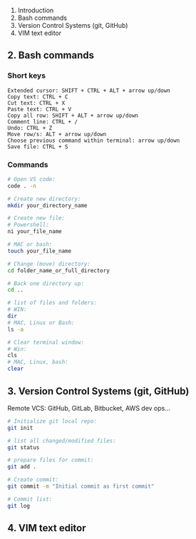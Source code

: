 1. Introduction
2. Bash commands
3. Version Control Systems (git, GitHub)
4. VIM text editor


## 2. Bash commands  
### Short keys  
    Extended cursor: SHIFT + CTRL + ALT + arrow up/down
    Copy text: CTRL + C
    Cut text: CTRL + X
    Paste text: CTRL + V
    Copy all row: SHIFT + ALT + arrow up/down
    Comment line: CTRL + /
    Undo: CTRL + Z
    Move row/s: ALT + arrow up/down
    Choose previous command within terminal: arrow up/down
    Save file: CTRL + S

### Commands
```bash
# Open VS code:
code . -n

# Create new directory:
mkdir your_directory_name

# Create new file:
# Powershell:
ni your_file_name

# MAC or bash:
touch your_file_name

# Change (move) directory:
cd folder_name_or_full_directory

# Back one directory up:
cd ..

# list of files and folders:
# WIN:
dir
# MAC, Linux or Bash:
ls -a

# Clear terminal window:
# Win:
cls
# MAC, Linux, bash:
clear
```


## 3. Version Control Systems (git, GitHub)

Remote VCS:
GitHub, GitLab, Bitbucket, AWS dev ops...

```bash
# Initialize git local repo:
git init

# list all changed/modified files:
git status

# prepare files for commit:
git add .

# Create commit:
git commit -m "Initial commit as first commit"

# Commit list:
git log

```


## 4. VIM text editor
   